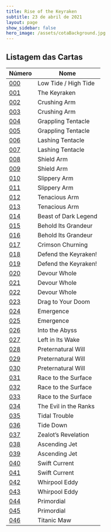 ```yaml
---
title: Rise of the Keyraken
subtitle: 23 de abril de 2021
layout: page
show_sidebar: false
hero_image: /assets/cotaBackground.jpg
---
```


## Listagem das Cartas

| Número | Nome |
|----|----|
| [000](/rotk/000) | Low Tide / High Tide |
| [001](/rotk/001) | The Keyraken |
| [002](/rotk/002) | Crushing Arm |
| [003](/rotk/003) | Crushing Arm |
| [004](/rotk/004) | Grappling Tentacle |
| [005](/rotk/005) | Grappling Tentacle |
| [006](/rotk/006) | Lashing Tentacle |
| [007](/rotk/007) | Lashing Tentacle |
| [008](/rotk/008) | Shield Arm |
| [009](/rotk/009) | Shield Arm |
| [010](/rotk/010) | Slippery Arm |
| [011](/rotk/011) | Slippery Arm |
| [012](/rotk/012) | Tenacious Arm |
| [013](/rotk/013) | Tenacious Arm |
| [014](/rotk/014) | Beast of Dark Legend |
| [015](/rotk/015) | Behold Its Grandeur |
| [016](/rotk/016) | Behold Its Grandeur |
| [017](/rotk/017) | Crimson Churning |
| [018](/rotk/018) | Defend the Keyraken! |
| [019](/rotk/019) | Defend the Keyraken! |
| [020](/rotk/020) | Devour Whole |
| [021](/rotk/021) | Devour Whole |
| [022](/rotk/022) | Devour Whole |
| [023](/rotk/023) | Drag to Your Doom |
| [024](/rotk/024) | Emergence |
| [025](/rotk/025) | Emergence |
| [026](/rotk/026) | Into the Abyss |
| [027](/rotk/027) | Left in Its Wake |
| [028](/rotk/028) | Preternatural Will |
| [029](/rotk/029) | Preternatural Will |
| [030](/rotk/030) | Preternatural Will |
| [031](/rotk/031) | Race to the Surface |
| [032](/rotk/032) | Race to the Surface |
| [033](/rotk/033) | Race to the Surface |
| [034](/rotk/034) | The Evil in the Ranks |
| [035](/rotk/035) | Tidal Trouble |
| [036](/rotk/036) | Tide Down |
| [037](/rotk/037) | Zealot’s Revelation |
| [038](/rotk/038) | Ascending Jet |
| [039](/rotk/039) | Ascending Jet |
| [040](/rotk/040) | Swift Current |
| [041](/rotk/041) | Swift Current |
| [042](/rotk/042) | Whirpool Eddy |
| [043](/rotk/043) | Whirpool Eddy |
| [044](/rotk/044) | Primordial |
| [045](/rotk/045) | Primordial |
| [046](/rotk/046) | Titanic Maw |
